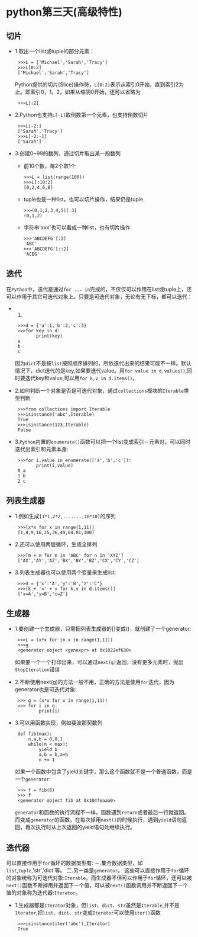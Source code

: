 # **python第三天\(高级特性\)**

## **切片**

* 1.取出一个list或tuple的部分元素：
  ```
   >>>L = ['Michael','Sarah','Tracy']
   >>>L[0:2]
   ['Michael','Sarah','Tracy']

  ```

  Python提供的切片\(Slice\)操作符，`L[0:2]`表示从索引0开始，直到索引2为止。即索引0，1，2，如果从缩阴0开始，还可以省略为
  ```
   >>>L[:2]

  ```

* 2.Python也支持`L[-1]`取倒数第一个元素，也支持倒数切片
  ```
   >>>L[-2:]
   ['Sarah','Tracy']
   >>>L[-2:-1]
   ['Sarah']

  ```

* 3.创建0~99的数列，通过切片取出某一段数列
  * 前10个数，每2个取1个
    ```
    >>>L = list(range(100))
    >>>L[:10:2]
    [0,2,4,6,8]

    ```

  * tuple也是一种list，也可以切片操作，结果仍是tuple
    ```
    >>>(0,1,2,3,4,5)[:3]
    (0,1,2)

    ```

  * 字符串'xxx'也可以看成一种list，也有切片操作
    ```
    >>>'ABCDEFG'[:3]
    'ABC'
    >>>'ABCDEFG'[::2]
    'ACEG'

    ```



## **迭代**

在`Python`中，迭代是通过`for ... in`完成的，不仅仅可以作用在list或tuple上，还可以作用于其它可迭代对象上。只要是可迭代对象，无论有无下标，都可以迭代：

* 1.
  ```
   >>>d = {'a':1,'b':2,'c':3}
   >>>for key in d:
          print(key)
   a
   b
   c

  ```

  因为`dict`不是按`list`按照顺序排列的，所依迭代出来的结果可能不一样。默认情况下，dict迭代的是key,如果要迭代value。用`for value in d.values()`,同时要迭代key和value,可以用`for k,v in d.items()`。
* 2.如何判断一个对象是否是可迭代对象，通过`collections`模块的`Iterable`类型判断
  ```
   >>>from collections import Iterable
   >>>isinstance('abc',Iterable)
   True
   >>>isinstance(123,Iterable)
   False

  ```

* 3.`Python`内置的`enumerate()`函数可以把一个list变成索引－元素对，可以同时迭代出索引和元素本身:
  ```
   >>>for i,value in enumerate(['a','b','c']):
          print(i,value)
   0 a
   1 b
   2 c

  ```


## **列表生成器**

* 1.例如生成`[1*1,2*2,.......,10*10]`的序列
  ```
   >>>[x*x for x in range(1,11)]
   [1,4,9,16,25,36,49,64,81,100]

  ```

* 2.还可以使用两层循环，生成全排列
  ```
   >>>[m + n for m in 'ABC' for n in 'XYZ']
   ['AX','AY','AZ','BX','BY','BZ','CX','CY','CZ']

  ```

* 3.列表生成器也可以使用两个变量来生成list:
  ```
   >>>d = {'x':'A','y':'B','z':'C'}
   >>>[k + '=' + v for k,v in d.items()]
   ['x=A','y=B','c=Z']

  ```


## **生成器**

* 1.要创建一个生成器，只需把列表生成器的\[\]变成\(\)，就创建了一个generator:
  ```
   >>>L = (x*x for in x in range(1,11))
   >>>g
   <generator object <genexpr> at 0x1022ef630>

  ```

  如果要一个一个打印出来，可以通过`next(g)`返回，没有更多元素时，抛出`StopIteration`错误
* 2.不断使用next\(g\)的方法一般不用，正确的方法是使用`for`迭代，因为generator也是可迭代对象:
  ```
   >>> g = (x*x for x in range(1,11))
   >>> for i in g:
           print(i)

  ```

* 3.可以用函数实现，例如斐波那契数列
  ```
   def fib(max):
       n,a,b = 0,0,1
       while(n < max):
           yield b
           a,b = b,a+b
           n += 1

  ```

  如果一个函数中包含了yield关键字，那么这个函数就不是一个普通函数，而是一个`generator`:
  ```
   >>> f = fib(6)
   >>> f
   <generator object fib at 0x104feaaa0>

  ```

  `generator`和函数的执行流程不一样，函数遇到`return`或者最后一行就返回。而变成`generator`的函数，在每次掉用`next()`的时候执行，遇到`yield`语句返回，再次执行时从上次返回的yield语句处继续执行。

## **迭代器**

可以直接作用于`for`循环的数据类型有: －.集合数据类型，如`list`,`tuple`,'str','dict'等。 二.另一类是`generator`。 这些可以直接作用于`for`循环的对象统称为可迭代对象:`Iterable`。而生成器不但可以作用于`for`循环，还可以被`next()`函数不断掉用并返回下一个值，可以被`next()`函数调用并不断返回下一个值的对象称为迭代器:`Iterator`。

* 1.生成器都是`Iterator`对象，但`list`、`dict`、`str`虽然是`Iterable`,并不是`Iterator`,把`list`、`dict`、`str`变成`Iterator`可以使用`iter()`函数
  ```
   >>>isinstance(iter('abc'),Iterator)
   True
  ```


